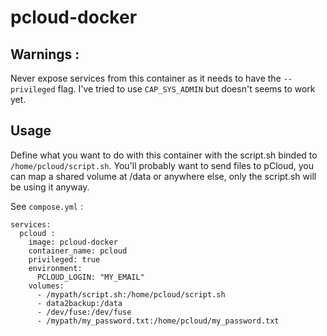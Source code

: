 # pcloud-docker

## Warnings : 
Never expose services from this container as it needs to have the `--privileged` flag. I've tried to use `CAP_SYS_ADMIN` but doesn't seems to work yet.

## Usage

Define what you want to do with this container with the script.sh binded to `/home/pcloud/script.sh`. You'll probably want to send files to pCloud, you can map a shared volume at /data or anywhere else, only the script.sh will be using it anyway.

See `compose.yml` :

```
services:
  pcloud : 
    image: pcloud-docker
    container_name: pcloud
    privileged: true
    environment:
      PCLOUD_LOGIN: "MY_EMAIL"
    volumes:
      - /mypath/script.sh:/home/pcloud/script.sh
      - data2backup:/data
      - /dev/fuse:/dev/fuse
      - /mypath/my_password.txt:/home/pcloud/my_password.txt
```      


